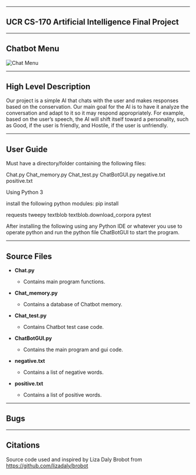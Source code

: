 
---------
UCR CS-170 Artificial Intelligence  Final Project
------------

------
Chatbot Menu
--------

![Chat Menu](http://i.imgur.com/QRoJoYn.png)


----------
High Level Description
-----

Our project is a simple AI that chats with the user and makes responses based on the conservation. Our main goal for the AI is to have it analyze the conversation and adapt to it so it may respond appropriately. For example, based on the user’s speech, the AI will shift itself toward a personality, such as Good, if the user is friendly, and Hostile, if the user is unfriendly.

------
User Guide
---

Must have a directory/folder containing the following files:

Chat.py
Chat_memory.py
Chat_test.py
ChatBotGUI.py
negative.txt
positive.txt

Using Python 3

install the following python modules: pip install 

requests
tweepy
textblob
textblob.download_corpora
pytest

After installing the following using any Python IDE or whatever you use to operate python and run the python file ChatBotGUI to start the program.

-----
Source Files
-----

*   **Chat.py**

    * Contains main program functions.

*   **Chat_memory.py**

    * Contains a database of Chatbot memory.

*   **Chat_test.py**

    * Contains Chatbot test case code.

*   **ChatBotGUI.py**
   
    * Contains the main program and gui code.

*   **negative.txt**

    * Contains a list of negative words.

*   **positive.txt**

    * Contains a list of positive words.
    
-----
Bugs
-----

------
Citations
---

Source code used and inspired by Liza Daly Brobot from https://github.com/lizadaly/brobot

